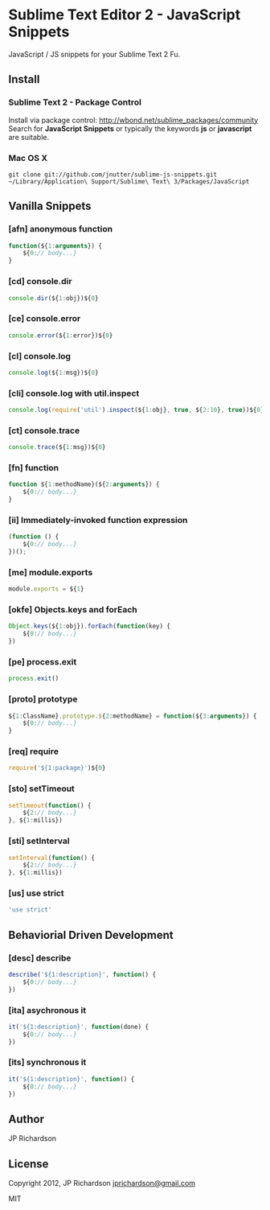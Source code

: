Sublime Text Editor 2 - JavaScript Snippets
===========================================

JavaScript / JS snippets for your Sublime Text 2 Fu.


Install
-------

### Sublime Text 2 - Package Control

Install via package control: http://wbond.net/sublime_packages/community Search for **JavaScript Snippets** or typically the keywords **js** or **javascript** are suitable.


### Mac OS X

    git clone git://github.com/jnutter/sublime-js-snippets.git ~/Library/Application\ Support/Sublime\ Text\ 3/Packages/JavaScript


Vanilla Snippets
--------

### [afn] anonymous function 

```javascript
function(${1:arguments}) {
	${0:// body...}
}
```


### [cd] console.dir

```javascript
console.dir(${1:obj})${0}
```


### [ce] console.error

```javascript
console.error(${1:error})${0}
```


### [cl] console.log 

```javascript
console.log(${1:msg})${0}
```


### [cli] console.log with util.inspect 

```javascript
console.log(require('util').inspect(${1:obj}, true, ${2:10}, true))${0}
```


### [ct] console.trace

```javascript
console.trace(${1:msg})${0}
```


### [fn] function 

```javascript
function ${1:methodName}(${2:arguments}) {
	${0:// body...}
}
```

### [ii] Immediately-invoked function expression

```javascript
(function () {
	${0:// body...}
})();
```


### [me] module.exports 

```javascript
module.exports = ${1}
```


### [okfe] Objects.keys and forEach

```js
Object.keys(${1:obj}).forEach(function(key) {
	${0:// body...}
})
```


### [pe] process.exit 

```javascript
process.exit()
```


### [proto] prototype

```javascript
${1:ClassName}.prototype.${2:methodName} = function(${3:arguments}) {
	${0:// body...}
}
```


### [req] require

```javascript
require('${1:package}')${0}
```


### [sto] setTimeout

```javascript
setTimeout(function() {
	${2:// body...}
}, ${1:millis})
```


### [sti] setInterval

```javascript
setInterval(function() {
	${2:// body...}
}, ${1:millis})
```


### [us] use strict

```javascript
'use strict'
```



Behaviorial Driven Development
------------------------------

### [desc] describe

```javascript
describe('${1:description}', function() {
	${0:// body...}
})
```


### [ita] asychronous it

```javascript
it('${1:description}', function(done) {
	${0:// body...}
})
```


### [its] synchronous it

```javascript
it('${1:description}', function() {
	${0:// body...}
})
```



Author
------

JP Richardson



License
-------

Copyright 2012, JP Richardson  <jprichardson@gmail.com>

MIT

